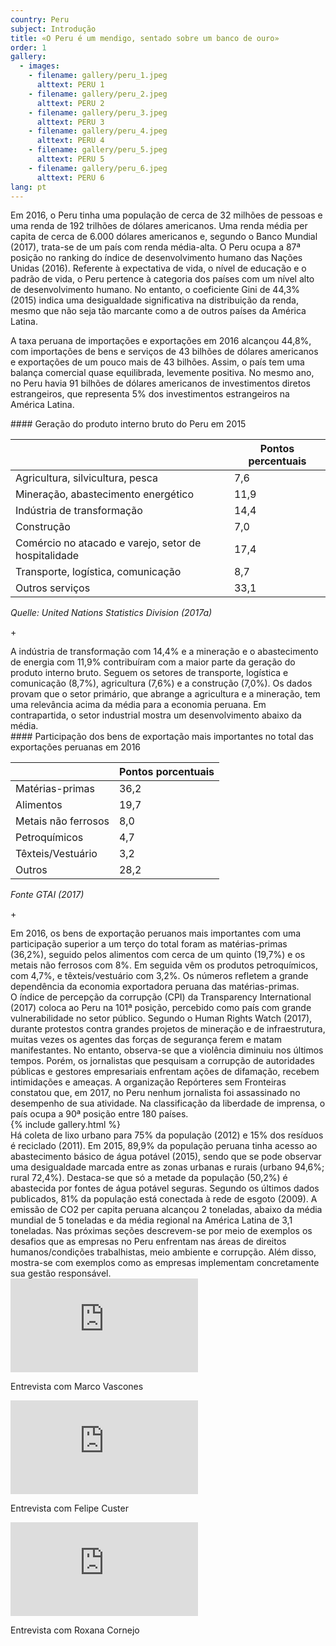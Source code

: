 ```yaml
---
country: Peru
subject: Introdução
title: «O Peru é um mendigo, sentado sobre um banco de ouro»
order: 1
gallery:
  - images:
    - filename: gallery/peru_1.jpeg
      alttext: PERU 1
    - filename: gallery/peru_2.jpeg
      alttext: PERU 2
    - filename: gallery/peru_3.jpeg
      alttext: PERU 3
    - filename: gallery/peru_4.jpeg
      alttext: PERU 4
    - filename: gallery/peru_5.jpeg
      alttext: PERU 5
    - filename: gallery/peru_6.jpeg
      alttext: PERU 6
lang: pt
---
```

<!-- Text mit Sidestory rechts -->
<div class="has-sidestories-right grid" markdown="1">

<div class="content" markdown="1">
Em 2016, o Peru tinha uma população de cerca de 32 milhões de pessoas e uma renda de 192 trilhões de dólares americanos. Uma renda média per capita de cerca de 6.000 dólares americanos e, segundo o Banco Mundial (2017), trata-se de um país com renda média-alta. O Peru ocupa a 87ª posição no ranking do índice de desenvolvimento humano das Nações Unidas (2016). Referente à expectativa de vida, o nível de educação e o padrão de vida, o Peru pertence à categoria dos países com um nível alto de desenvolvimento humano. No entanto, o coeficiente Gini de 44,3% (2015) indica uma desigualdade significativa na distribuição da renda, mesmo que não seja tão marcante como a de outros países da América Latina.

A taxa peruana de importações e exportações em 2016 alcançou 44,8%, com importações de bens e serviços de 43 bilhões de dólares americanos e exportações de um pouco mais de 43 bilhões. Assim, o país tem uma balança comercial quase equilibrada, levemente positiva. No mesmo ano, no Peru havia 91 bilhões de dólares americanos de investimentos diretos estrangeiros, que representa 5% dos investimentos estrangeiros na América Latina.
</div>

<div class="sidestory sidestory-right" markdown="1">
#### Geração do produto interno bruto do Peru em 2015

 &nbsp; | Pontos percentuais
 --- | ---
 Agricultura, silvicultura, pesca | 7,6
 Mineração, abastecimento energético | 11,9
 Indústria de transformação | 14,4
 Construção | 7,0
 Comércio no atacado e varejo, setor de hospitalidade | 17,4
 Transporte, logística, comunicação | 8,7
 Outros serviços | 33,1

_Quelle: United Nations Statistics Division (2017a)_
<p class="sidestory-toggle"><span>+</span></p>
</div>

<div class="overlay sidestory-right-content content">
<div class="ss-content" markdown="1">
A indústria de transformação com 14,4% e a mineração e o abastecimento de energia com 11,9% contribuíram com a maior parte da geração do produto interno bruto. Seguem os setores de transporte, logística e comunicação (8,7%), agricultura (7,6%) e a construção (7,0%). Os dados provam que o setor primário, que abrange a agricultura e a mineração, tem uma relevância acima da média para a economia peruana. Em contrapartida, o setor industrial mostra um desenvolvimento abaixo da média.
</div>
</div>

</div>


<!-- Text mit Sidestory links -->
<div class="has-sidestories-left grid" markdown="1">

<div class="sidestory sidestory-left" markdown="1">
#### Participação dos bens de exportação mais importantes no total das exportações peruanas em 2016

 &nbsp; | Pontos porcentuais
--- | ---
Matérias-primas | 36,2
Alimentos | 19,7
Metais não ferrosos | 8,0
Petroquímicos | 4,7
Têxteis/Vestuário | 3,2
Outros | 28,2

_Fonte GTAI (2017)_

<p class="sidestory-toggle"><span>+</span></p>
</div>

<div class="overlay sidestory-left-content content">
<div class="ss-content" markdown="1">
Em 2016, os bens de exportação peruanos mais importantes com uma participação superior a um terço do total foram as matérias-primas (36,2%), seguido pelos alimentos com cerca de um quinto (19,7%) e os metais não ferrosos com 8%. Em seguida vêm os produtos petroquímicos, com 4,7%, e têxteis/vestuário com 3,2%. Os números refletem a grande dependência da economia exportadora peruana das matérias-primas.
</div>
</div>

<div class="content" markdown="1">
O índice de percepção da corrupção (CPI) da Transparency International (2017) coloca ao Peru na 101ª posição, percebido como país com grande vulnerabilidade no setor público. Segundo o Human Rights Watch (2017), durante protestos contra grandes projetos de mineração e de infraestrutura, muitas vezes os agentes das forças de segurança ferem e matam manifestantes. No entanto, observa-se que a violência diminuiu nos últimos tempos. Porém, os jornalistas que pesquisam a corrupção de autoridades públicas e gestores empresariais enfrentam ações de difamação, recebem intimidações e ameaças. A organização Repórteres sem Fronteiras constatou que, em 2017, no Peru nenhum jornalista foi assassinado no desempenho de sua atividade. Na classificação da liberdade de imprensa, o país ocupa a 90ª posição entre 180 países.
</div>

</div>


<div class="media-wrapper">
{% include gallery.html %}
</div>

<div class="content" markdown="1">
Há coleta de lixo urbano para 75% da população (2012) e 15% dos resíduos é reciclado (2011). Em 2015, 89,9% da população peruana tinha acesso ao abastecimento básico de água potável (2015), sendo que se pode observar uma desigualdade marcada entre as zonas urbanas e rurais (urbano 94,6%; rural 72,4%). Destaca-se que só a metade da população (50,2%) é abastecida por fontes de água potável seguras. Segundo os últimos dados publicados, 81% da população está conectada à rede de esgoto (2009). A emissão de CO2 per capita peruana alcançou 2 toneladas, abaixo da média mundial de 5 toneladas e da média regional na América Latina de 3,1 toneladas. Nas próximas seções descrevem-se por meio de exemplos os desafios que as empresas no Peru enfrentam nas áreas de direitos humanos/condições trabalhistas, meio ambiente e corrupção. Além disso, mostra-se com exemplos como as empresas implementam concretamente sua gestão responsável.
</div>

<div class="media-wrapper country-videos">
	<div class="country-video">
		<iframe src="https://tube.switch.ch/embed/b2e0a807" frameborder="0" webkitallowfullscreen mozallowfullscreen allowfullscreen></iframe>
		<p>Entrevista com Marco Vascones</p>
	</div>
	<div class="country-video">
		<iframe src="https://tube.switch.ch/embed/593fd3b5" frameborder="0" webkitallowfullscreen mozallowfullscreen allowfullscreen></iframe>
		<p>Entrevista com Felipe Custer</p>
	</div>
	<div class="country-video">
		<iframe src="https://tube.switch.ch/embed/851f4623" frameborder="0" webkitallowfullscreen mozallowfullscreen allowfullscreen></iframe>
		<p>Entrevista com Roxana Cornejo</p>
	</div>
</div>